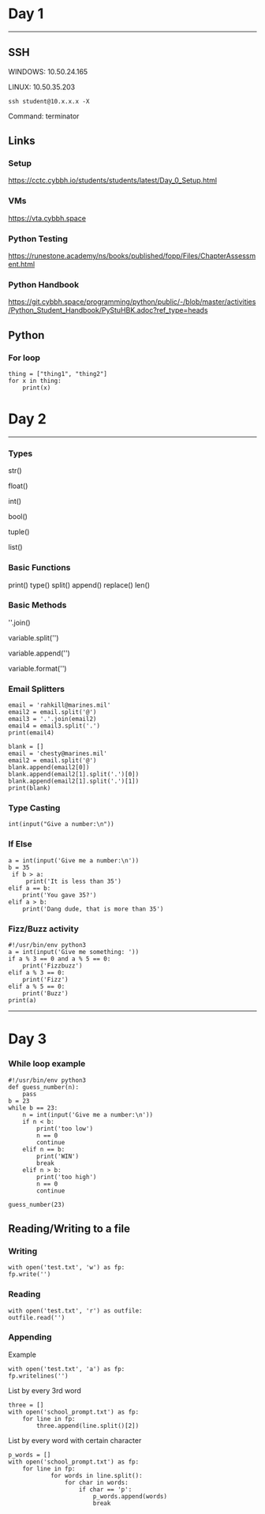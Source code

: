 # Day 1

<hr>

## SSH

WINDOWS:
10.50.24.165

LINUX:
10.50.35.203

```ssh student@10.x.x.x -X```

Command:
terminator

## Links

### Setup

https://cctc.cybbh.io/students/students/latest/Day_0_Setup.html

### VMs

https://vta.cybbh.space

### Python Testing
https://runestone.academy/ns/books/published/fopp/Files/ChapterAssessment.html

### Python Handbook

https://git.cybbh.space/programming/python/public/-/blob/master/activities/Python_Student_Handbook/PyStuHBK.adoc?ref_type=heads

## Python

### For loop

```
thing = ["thing1", "thing2"]
for x in thing:
    print(x)
```


# Day 2

<hr>

### Types

str() 

float() 

int() 

bool() 

tuple() 

list()

### Basic Functions

print() 
type() 
split() 
append()
replace()
len()

### Basic Methods

''.join()

variable.split('')

variable.append('')

variable.format('')


### Email Splitters
```
email = 'rahkill@marines.mil'
email2 = email.split('@')
email3 = '.'.join(email2)
email4 = email3.split('.')
print(email4)
```
```
blank = []
email = 'chesty@marines.mil'
email2 = email.split('@')
blank.append(email2[0])
blank.append(email2[1].split('.')[0])
blank.append(email2[1].split('.')[1])
print(blank)
```
### Type Casting

```
int(input("Give a number:\n"))
```
### If Else

```
a = int(input('Give me a number:\n'))
b = 35
 if b > a:
     print('It is less than 35')
elif a == b:
    print('You gave 35?')
elif a > b:
    print('Dang dude, that is more than 35')
```
### Fizz/Buzz activity
```
#!/usr/bin/env python3
a = int(input('Give me something: '))
if a % 3 == 0 and a % 5 == 0:
    print('Fizzbuzz')
elif a % 3 == 0:
    print('Fizz')
elif a % 5 == 0:
    print('Buzz')
print(a)

```
<hr>

# Day 3


### While loop example
```
#!/usr/bin/env python3
def guess_number(n):
    pass
b = 23
while b == 23: 
    n = int(input('Give me a number:\n'))
    if n < b:
        print('too low')
        n == 0
        continue
    elif n == b:
        print('WIN')
        break
    elif n > b:
        print('too high')
        n == 0
        continue

guess_number(23)

```

## Reading/Writing to a file

### Writing

```
with open('test.txt', 'w') as fp:
fp.write('')
```

### Reading

```
with open('test.txt', 'r') as outfile:
outfile.read('')
```

### Appending

Example

```
with open('test.txt', 'a') as fp:
fp.writelines('')
```

List by every 3rd word

```
three = []
with open('school_prompt.txt') as fp:
    for line in fp:
        three.append(line.split()[2])
```

List by every word with certain character

```
p_words = []
with open('school_prompt.txt') as fp:
    for line in fp:
            for words in line.split():
                for char in words:
                    if char == 'p':
                        p_words.append(words)
                        break
```
